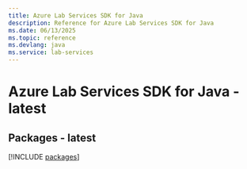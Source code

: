```yaml
---
title: Azure Lab Services SDK for Java
description: Reference for Azure Lab Services SDK for Java
ms.date: 06/13/2025
ms.topic: reference
ms.devlang: java
ms.service: lab-services
---
```

# Azure Lab Services SDK for Java - latest
## Packages - latest
[!INCLUDE [packages](lab-services-index.md)]